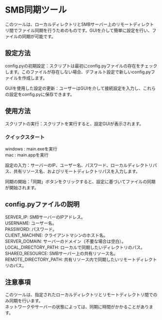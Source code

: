# SMB同期ツール
このツールは、ローカルディレクトリとSMBサーバー上のリモートディレクトリ間でファイル同期を行うためのものです。GUIを介して簡単に設定を行い、ファイルの同期が可能です。

## 設定方法
config.pyの初期設定：スクリプトは最初にconfig.pyファイルの存在をチェックします。このファイルが存在しない場合、デフォルト設定で新しいconfig.pyファイルを作成します。

GUIを使用した設定の更新：ユーザーはGUIを介して接続設定を入力し、これらの設定をconfig.pyに保存できます。

## 使用方法
スクリプトの実行：スクリプトを実行すると、設定GUIが表示されます。
### クイックスタート
windows : main.exeを実行  
mac : main.appを実行  


設定の入力：サーバーのIP、ユーザー名、パスワード、ローカルディレクトリパス、共有リソース名、およびリモートディレクトリパスを入力します。

同期の開始：「同期」ボタンをクリックすると、設定に基づいてファイルの同期が開始されます。

## config.pyファイルの説明
SERVER_IP: SMBサーバーのIPアドレス。  
USERNAME: ユーザー名。  
PASSWORD: パスワード。  
CLIENT_MACHINE: クライアントマシンのホスト名。  
SERVER_DOMAIN: サーバーのドメイン（不要な場合は空白）。  
LOCAL_DIRECTORY_PATH: ローカルで同期したいディレクトリのパス。  
SHARED_RESOURCE: SMBサーバー上の共有リソース名。  
REMOTE_DIRECTORY_PATH: 共有リソース内で同期したいリモートディレクトリのパス。  
## 注意事項
このツールは、指定されたローカルディレクトリとリモートディレクトリ間でのみ同期を行います。  
ネットワークやサーバーの状態によっては、同期に時間がかかることがあります。  
